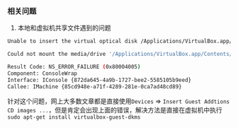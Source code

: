 ### 相关问题
1. 本地和虚拟机共享文件遇到的问题
```sh
Unable to insert the virtual optical disk /Applications/VirtualBox.app/Contents/MacOS/VBoxGuestAdditions.iso into the machine ubuntu_s.

Could not mount the media/drive '/Applications/VirtualBox.app/Contents/MacOS/VBoxGuestAdditions.iso' (VERR_PDM_MEDIA_LOCKED).

Result Code: NS_ERROR_FAILURE (0x80004005)
Component: ConsoleWrap
Interface: IConsole {872da645-4a9b-1727-bee2-5585105b9eed}
Callee: IMachine {85cd948e-a71f-4289-281e-0ca7ad48cd89}
```
针对这个问题，网上大多数文章都是直接使用`Devices` => `Insert Guest Addtions CD images ...`，但是肯定会出现上面的错误，解决方法是直接在虚拟机中执行`sudo apt-get install virtualbox-guest-dkms`

